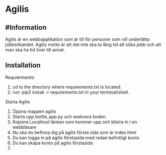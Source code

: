 # Agilis
#Information
-----------
Agilis är en webbapplikation som är till för personer som vill underlätta jobbsökandet.
Agilis motto är att det inte ska ta lång tid att söka jobb och att man ska ha tid över till annat.

## Installation
Requierments: 
1. cd to the directory where requirements.txt is located.
2. run: pip3 install -r requirements.txt in your terminal/shell.

Starta Agilis
1. Öppna mappen agilis
2. Starta upp bottle_app.py och exekvera koden
3. Kopiera Localhost länken som kommer upp och klistra in i en webbläsare
4. Nu ska du befinna dig på agilis första sida som är index.html
5. Du kan logga in på agilis förstasida med redan befintligt konto
5. Du kan skapa konto på agilis förstasida
6. 